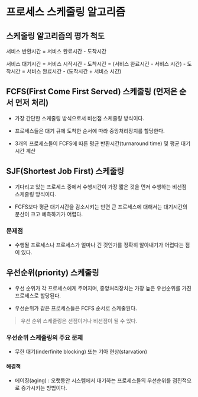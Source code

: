 # 프로세스 스케줄링 알고리즘

## 스케줄링 알고리즘의 평가 척도

서비스 반환시간 = 서비스 완료시간 - 도착시간

서비스 대기시간 = 서비스 시작시간 - 도착시간
            = (서비스 완료시간 - 서비스 시간) - 도착시간
            = 서비스 완료시간 - (도착시간 + 서비스 시간)


## FCFS(First Come First Served) 스케줄링 (먼저온 순서 먼저 처리)

- 가장 간단한 스케줄링 방식으로서 비선점 스케줄링 방식이다.

- 프로세스들은 대기 큐에 도착한 순서에 따라 중앙처리장치를 할당한다.

- 3개의 프로세스들이 FCFS에 따른 평균 반환시간(turnaround time) 및 평균 대기시간 계산 


## SJF(Shortest Job First) 스케줄링

- 기다리고 있는 프로세스 중에서 수행시간이 가장 짧은 것을 먼저 수행하는 비선점 스케줄링 방식이다.

- FCFS보다 평균 대기시간을 감소시키는 반면 큰 프로세스에 대해서는 대기시간의 분산이 크고 예측하기가 어렵다.

### 문제점

- 수행될 프로세스나 프로세스가 얼마나 긴 것인가를 정확히 알아내기가 어렵다는 점이 있다.


## 우선순위(priority) 스케줄링

- 우선 순위가 각 프로세스에게 주어지며, 중앙처리장치는 가장 높은 우선순위를 가진 프로세스로 할당된다.

- 우선순위가 같은 프로세스들은 FCFS 순서로 스케줄된다.

> 우선 순위 스케줄링은 선점이거나 비선점이 될 수 있다.

### 우선순위 스케줄링의 주요 문제

- 무한 대기(inderfinite blocking) 또는 기아 현상(starvation)

#### 해결책

- 에이징(aging) : 오랫동안 시스템에서 대기하는 프로세스들의 우선순위를 점진적으로 증가시키는 방법이다.
